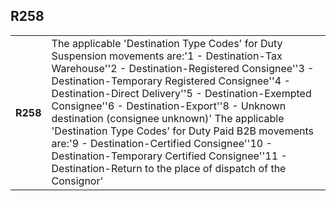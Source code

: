 ## R258
<table>
 <tr>
  <th>
   R258
  </th>
  <td>
   The applicable 'Destination Type Codes' for Duty Suspension movements are:'1 - Destination-Tax Warehouse''2 - Destination-Registered Consignee''3 - Destination-Temporary Registered Consignee''4 - Destination-Direct Delivery''5 - Destination-Exempted Consignee''6 - Destination-Export''8 - Unknown destination (consignee unknown)' The applicable 'Destination Type Codes' for Duty Paid B2B movements are:'9 - Destination-Certified Consignee''10 - Destination-Temporary Certified Consignee''11 - Destination-Return to the place of dispatch of the Consignor'
  </td>
 </tr>
</table>
